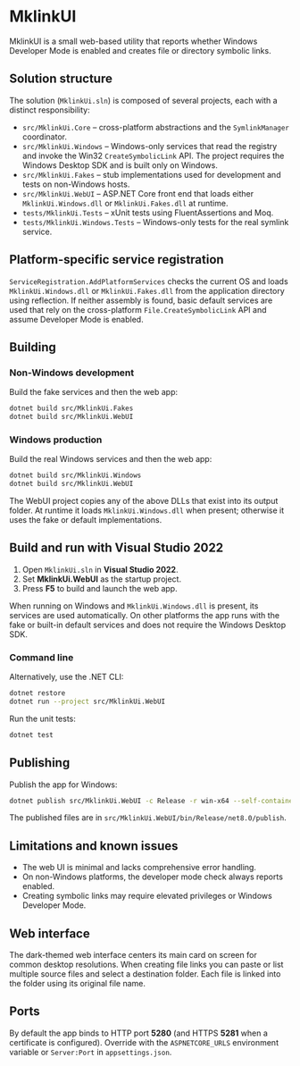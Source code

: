 # MklinkUI

MklinkUI is a small web-based utility that reports whether Windows Developer Mode is enabled and creates file or directory symbolic links.

## Solution structure
The solution (`MklinkUi.sln`) is composed of several projects, each with a distinct responsibility:

- `src/MklinkUi.Core` – cross-platform abstractions and the `SymlinkManager` coordinator.
- `src/MklinkUi.Windows` – Windows-only services that read the registry and invoke the Win32 `CreateSymbolicLink` API. The project requires the Windows Desktop SDK and is built only on Windows.
- `src/MklinkUi.Fakes` – stub implementations used for development and tests on non-Windows hosts.
- `src/MklinkUi.WebUI` – ASP.NET Core front end that loads either `MklinkUi.Windows.dll` or `MklinkUi.Fakes.dll` at runtime.
- `tests/MklinkUi.Tests` – xUnit tests using FluentAssertions and Moq.
- `tests/MklinkUi.Windows.Tests` – Windows-only tests for the real symlink service.

## Platform-specific service registration
`ServiceRegistration.AddPlatformServices` checks the current OS and loads `MklinkUi.Windows.dll` or `MklinkUi.Fakes.dll` from the application directory using reflection. If neither assembly is found, basic default services are used that rely on the cross-platform `File.CreateSymbolicLink` API and assume Developer Mode is enabled.

## Building
### Non-Windows development
Build the fake services and then the web app:

```bash
dotnet build src/MklinkUi.Fakes
dotnet build src/MklinkUi.WebUI
```

### Windows production
Build the real Windows services and then the web app:

```bash
dotnet build src/MklinkUi.Windows
dotnet build src/MklinkUi.WebUI
```

The WebUI project copies any of the above DLLs that exist into its output folder. At runtime it loads `MklinkUi.Windows.dll` when present; otherwise it uses the fake or default implementations.

## Build and run with Visual Studio 2022
1. Open `MklinkUi.sln` in **Visual Studio 2022**.
2. Set **MklinkUi.WebUI** as the startup project.
3. Press **F5** to build and launch the web app.

When running on Windows and `MklinkUi.Windows.dll` is present, its services are used automatically. On other platforms the app runs with the fake or built-in default services and does not require the Windows Desktop SDK.

### Command line
Alternatively, use the .NET CLI:

```bash
dotnet restore
dotnet run --project src/MklinkUi.WebUI
```

Run the unit tests:

```bash
dotnet test
```

## Publishing
Publish the app for Windows:

```bash
dotnet publish src/MklinkUi.WebUI -c Release -r win-x64 --self-contained false
```
The published files are in `src/MklinkUi.WebUI/bin/Release/net8.0/publish`.

## Limitations and known issues
- The web UI is minimal and lacks comprehensive error handling.
- On non-Windows platforms, the developer mode check always reports enabled.
- Creating symbolic links may require elevated privileges or Windows Developer Mode.

## Web interface

The dark-themed web interface centers its main card on screen for common desktop resolutions. When creating file links you can paste or list multiple source files and select a destination folder. Each file is linked into the folder using its original file name.

## Ports

By default the app binds to HTTP port **5280** (and HTTPS **5281** when a certificate is configured). Override with the `ASPNETCORE_URLS` environment variable or `Server:Port` in `appsettings.json`.


